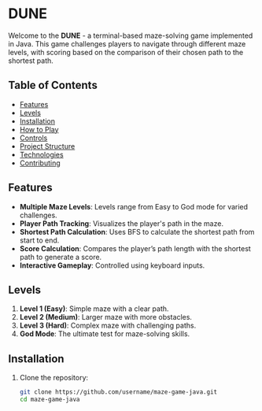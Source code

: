 # DUNE

Welcome to the **DUNE** - a terminal-based maze-solving game implemented in Java. This game challenges players to navigate through different maze levels, with scoring based on the comparison of their chosen path to the shortest path.

## Table of Contents

- [Features](#features)
- [Levels](#levels)
- [Installation](#installation)
- [How to Play](#how-to-play)
- [Controls](#controls)
- [Project Structure](#project-structure)
- [Technologies](#technologies)
- [Contributing](#contributing)

## Features

- **Multiple Maze Levels**: Levels range from Easy to God mode for varied challenges.
- **Player Path Tracking**: Visualizes the player's path in the maze.
- **Shortest Path Calculation**: Uses BFS to calculate the shortest path from start to end.
- **Score Calculation**: Compares the player’s path length with the shortest path to generate a score.
- **Interactive Gameplay**: Controlled using keyboard inputs.

## Levels

1. **Level 1 (Easy)**: Simple maze with a clear path.
2. **Level 2 (Medium)**: Larger maze with more obstacles.
3. **Level 3 (Hard)**: Complex maze with challenging paths.
4. **God Mode**: The ultimate test for maze-solving skills.

## Installation

1. Clone the repository:
   ```bash
   git clone https://github.com/username/maze-game-java.git
   cd maze-game-java
